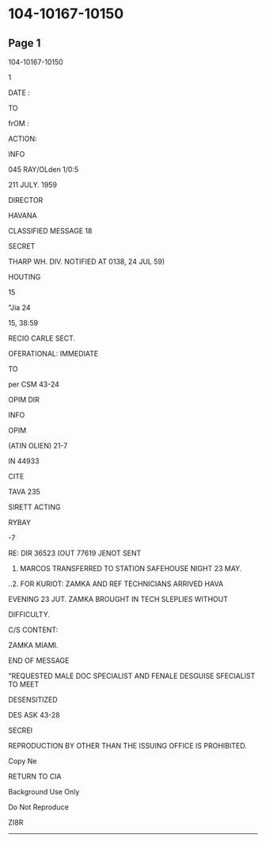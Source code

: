 # 104-10167-10150

## Page 1

104-10167-10150

1

DATE :

TO

frOM :

ACTION:

INFO

045 RAY/OLden 1/0:5

211 JULY. 1959

DIRECTOR

HAVANA

CLASSIFIED MESSAGE 18

SECRET

THARP WH. DIV. NOTIFIED AT 0138, 24 JUL 59)

HOUTING

15

"Jia 24

15, 38:59

RECIO CARLE SECT.

OFERATIONAL: IMMEDIATE

TO

per CSM 43-24

OPIM DIR

INFO

OPIM

(ATIN OLIEN) 21-7

IN 44933

CITE

TAVA 235

SIRETT ACTING

RYBAY

-7

RE: DIR 36523 (OUT 77619 JENOT SENT

1. MARCOS TRANSFERRED TO STATION SAFEHOUSE NIGHT 23 MAY.

..2. FOR KURIOT: ZAMKA AND REF TECHNICIANS ARRIVED HAVA

EVENING 23 JUT. ZAMKA BROUGHT IN TECH SLEPLIES WITHOUT

DIFFICULTY.

C/S CONTENT:

ZAMKA MIAMI.

END OF MESSAGE

"REQUESTED MALE DOC SPECIALIST AND FENALE DESGUISE SFECIALIST TO MEET

DESENSITIZED

DES ASK 43-28

SECREI

REPRODUCTION BY OTHER THAN THE ISSUING OFFICE IS PROHIBITED.

Copy Ne

RETURN TO CIA

Background Use Only

Do Not Reproduce

ZI8R

---

